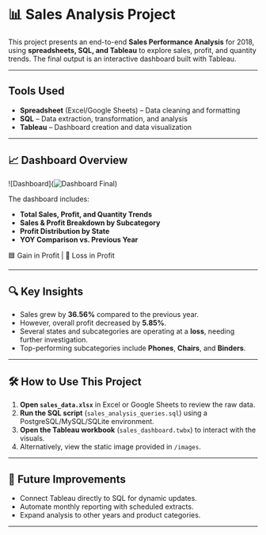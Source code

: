 # 📊 Sales Analysis Project

This project presents an end-to-end **Sales Performance Analysis** for 2018, using **spreadsheets, SQL, and Tableau** to explore sales, profit, and quantity trends. The final output is an interactive dashboard built with Tableau.

---

## Tools Used

- **Spreadsheet** (Excel/Google Sheets) – Data cleaning and formatting
- **SQL** – Data extraction, transformation, and analysis
- **Tableau** – Dashboard creation and data visualization

---
## 📈 Dashboard Overview

![Dashboard](![Dashboard Final](https://github.com/user-attachments/assets/e035d3af-8bc0-4411-b6e2-80fa95625baa))

The dashboard includes:
- **Total Sales, Profit, and Quantity Trends**
- **Sales & Profit Breakdown by Subcategory**
- **Profit Distribution by State**
- **YOY Comparison vs. Previous Year**

🟦 Gain in Profit | 🔴 Loss in Profit

---
## 🔍 Key Insights

- Sales grew by **36.56%** compared to the previous year.
- However, overall profit decreased by **5.85%**.
- Several states and subcategories are operating at a **loss**, needing further investigation.
- Top-performing subcategories include **Phones**, **Chairs**, and **Binders**.

---

## 🛠️ How to Use This Project

1. **Open `sales_data.xlsx`** in Excel or Google Sheets to review the raw data.
2. **Run the SQL script** (`sales_analysis_queries.sql`) using a PostgreSQL/MySQL/SQLite environment.
3. **Open the Tableau workbook** (`sales_dashboard.twbx`) to interact with the visuals.
4. Alternatively, view the static image provided in `/images`.

---

## 📌 Future Improvements

- Connect Tableau directly to SQL for dynamic updates.
- Automate monthly reporting with scheduled extracts.
- Expand analysis to other years and product categories.

---
